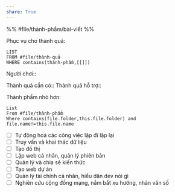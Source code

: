 ```yaml
---
share: True
---
```

%%
#file/thành-phẩm/bài-viết 
%%

Phục vụ cho thành quả:
```dataview
LIST
FROM #file/thành-quả 
WHERE contains(thành-phẩm,[[]])
```
Người chơi:: 

Thành quả cần có::
Thành quả hỗ trợ::

Thành phẩm nhỏ hơn:
```dataview
List 
From #file/thành-phẩm 
Where contains(file.folder,this.file.folder) and file.name!=this.file.name
```
   
- [ ] Tự động hoá các công việc lặp đi lặp lại
- [ ] Truy vấn và khai thác dữ liệu
- [ ] Tạo đồ thị
- [ ] Lập web cá nhân, quản lý phiên bản
- [ ] Quản lý và chia sẻ kiến thức
- [ ] Tạo web dự án
- [ ] Quản lý tài chính cá nhân, hiểu dân dev nói gì
- [ ] Nghiên cứu cộng đồng mạng, nắm bắt xu hướng, nhân văn số
